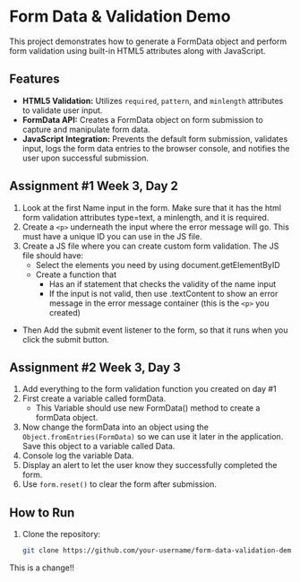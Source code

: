 # Form Data & Validation Demo

This project demonstrates how to generate a FormData object and perform form validation using built-in HTML5 attributes along with JavaScript.

## Features

- **HTML5 Validation:** Utilizes `required`, `pattern`, and `minlength` attributes to validate user input.
- **FormData API:** Creates a FormData object on form submission to capture and manipulate form data.
- **JavaScript Integration:** Prevents the default form submission, validates input, logs the form data entries to the browser console, and notifies the user upon successful submission.

## Assignment #1 Week 3, Day 2
1. Look at the first Name input in the form. Make sure that it has the html form validation attributes type=text, a minlength, and it is required.
2. Create a `<p>` underneath the input where the error message will go. This must have a unique ID you can use in the JS file.
3. Create a JS file where you can create custom form validation. The JS file should have:
   - Select the elements you need by using document.getElementByID
   - Create a function that
     - Has an if statement that checks the validity of the name input
     - If the input is not valid, then use .textContent to show an error message in the error message container (this is the `<p>` you created)
  - Then Add the submit event listener to the form, so that it runs when you click the submit button.

## Assignment #2 Week 3, Day 3
1. Add everything to the form validation function you created on day #1
2. First create a variable called formData.
   - This Variable should use new FormData() method to create a formData object.  
4. Now change the formData into an object using the `Object.fromEntries(FormData)` so we can use it later in the application. Save this object to a variable called Data.
4. Console log the variable Data.
5. Display an alert to let the user know they successfully completed the form.
6. Use `form.reset()` to clear the form after submission.

## How to Run

1. Clone the repository:
   ```bash
   git clone https://github.com/your-username/form-data-validation-demo.git

This is a change!!
